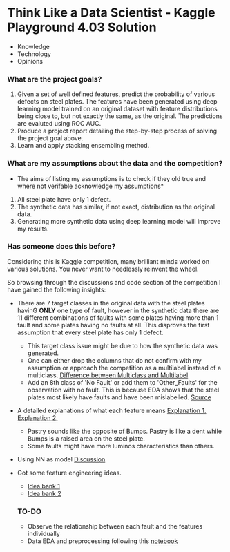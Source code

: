 # Think Like a Data Scientist - Kaggle Playground 4.03 Solution

- Knowledge
- Technology
- Opinions

### What are the project goals?
1. Given a set of well defined features, predict the probability of various defects on steel plates. The features have been generated using deep learning model trained on an original dataset with feature distributions being close to, but not exactly the same, as the original. The predictions are evaluted using ROC AUC.
2. Produce a project report detailing the step-by-step process of solving the project goal above.
3. Learn and apply stacking ensembling method.

### What are my assumptions about the data and the competition?
* The aims of listing my assumptions is to check if they old true and where not verifable acknowledge my assumptions*
1. All steel plate have only 1 defect.
2. The synthetic data has similar, if not exact, distribution as the original data.
3. Generating more synthetic data using deep learning model will improve my results.

### Has someone does this before?
Considering this is Kaggle competition, many brilliant minds worked on various solutions. You never want to needlessly reinvent the wheel.

So browsing through the discussions and code section of the competition I have gained the following insights:
- There are 7 target classes in the original data with the steel plates havinG **ONLY** one type of fault, however in the synthetic data there are 11 different combinations of faults with some plates having more than 1 fault and some plates having no faults at all. This disproves the first assumption that every steel plate has only 1 defect.
    + This target class issue might be due to how the synthetic data was generated.
    + One can either drop the columns that do not confirm with my assumption or approach the competition as a multilabel instead of a multiclass.
    [Difference between Multiclass and Multilabel](https://www.geeksforgeeks.org/an-introduction-to-multilabel-classification/)
    + Add an 8th class of 'No Fault' or add them to 'Other_Faults' for the observation with no fault. This is because EDA shows that the steel plates most likely have faults and have been mislabelled.
    [Source](https://www.kaggle.com/competitions/playground-series-s4e3/discussion/480805)

- A detailed explanations of what each feature means [Explanation 1.](https://www.kaggle.com/competitions/playground-series-s4e3/discussion/480936) [Explanation 2.](https://www.kaggle.com/competitions/playground-series-s4e3/discussion/481006)
    + Pastry sounds like the opposite of Bumps. Pastry is like a dent while Bumps is a raised area on the steel plate.
    + Some faults might have more luminos characteristics than others.

- Using NN as model [Discussion](https://www.kaggle.com/competitions/playground-series-s4e3/discussion/481167)

- Got some feature engineering ideas.
    + [Idea bank 1](https://www.kaggle.com/competitions/playground-series-s4e3/discussion/481687)
    + [Idea bank 2](https://www.kaggle.com/competitions/playground-series-s4e3/discussion/482475)
    



    ### TO-DO
    - Observe the relationship between each fault and the features individually
    - Data EDA and preprocessing following this [notebook](https://www.kaggle.com/code/mahsateimourikia/steel-plates-fault-analysis)